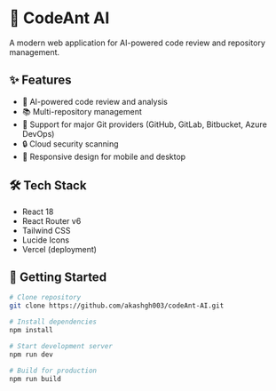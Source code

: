 # 🚀 CodeAnt AI

A modern web application for AI-powered code review and repository management.

## ✨ Features

- 🤖 AI-powered code review and analysis 
- 📚 Multi-repository management
- 🔄 Support for major Git providers (GitHub, GitLab, Bitbucket, Azure DevOps)
- 🔒 Cloud security scanning
- 📱 Responsive design for mobile and desktop

## 🛠️ Tech Stack

- React 18
- React Router v6
- Tailwind CSS
- Lucide Icons
- Vercel (deployment)

## 🚀 Getting Started

```bash
# Clone repository
git clone https://github.com/akashgh003/codeAnt-AI.git

# Install dependencies
npm install

# Start development server
npm run dev

# Build for production
npm run build

